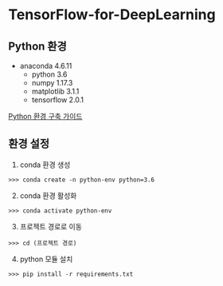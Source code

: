 # TensorFlow-for-DeepLearning
## Python 환경

- anaconda 4.6.11
  - python 3.6
  - numpy 1.17.3
  - matplotlib 3.1.1
  - tensorflow 2.0.1

[Python 환경 구축 가이드](https://github.com/ParkJH1/Python-Tutorial/blob/master/README.md)



## 환경 설정

1. conda 환경 생성

```
>>> conda create -n python-env python=3.6
```



2. conda 환경 활성화

```
>>> conda activate python-env
```



3. 프로젝트 경로로 이동
```
>>> cd (프로젝트 경로)
```



4. python 모듈 설치

```
>>> pip install -r requirements.txt
```
